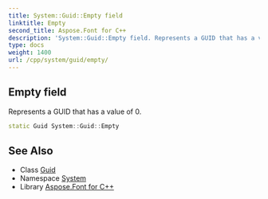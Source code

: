 ```yaml
---
title: System::Guid::Empty field
linktitle: Empty
second_title: Aspose.Font for C++
description: 'System::Guid::Empty field. Represents a GUID that has a value of 0 in C++.'
type: docs
weight: 1400
url: /cpp/system/guid/empty/
---
```

## Empty field


Represents a GUID that has a value of 0.

```cpp
static Guid System::Guid::Empty
```

## See Also

* Class [Guid](../)
* Namespace [System](../../)
* Library [Aspose.Font for C++](../../../)
